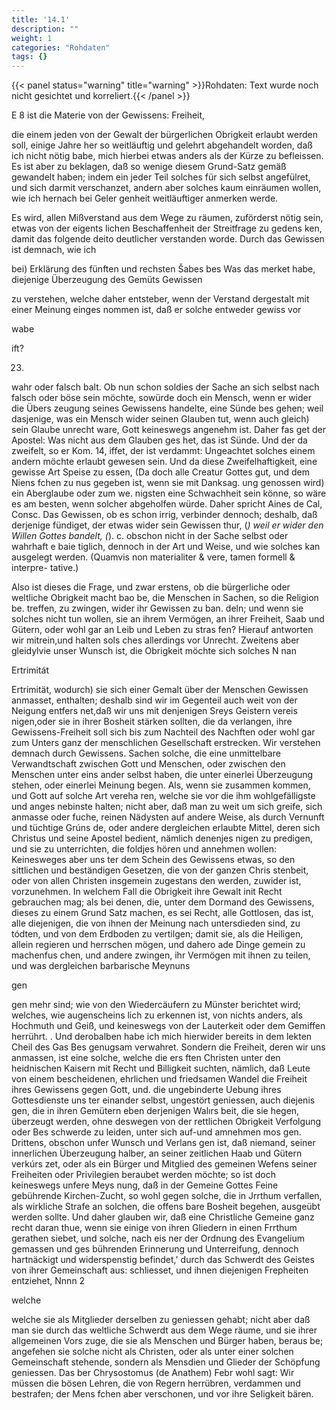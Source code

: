 ```yaml
---
title: '14.1'
description: ""
weight: 1
categories: "Rohdaten"
tags: {}
---
```


{{< panel status="warning" title="warning" >}}Rohdaten: Text wurde noch nicht gesichtet und korreliert.{{< /panel >}}
<!-- seite 672 -->


E 8 ist die Materie von der Gewissens: Freiheit,

die einem jeden von der Gewalt der bürgerlichen Obrigkeit erlaubt werden soll, einige Jahre her so weitläuftig und gelehrt abgehandelt worden, daß ich nicht nötig babe, mich hierbei etwas anders als der Kürze zu befleissen. Es ist aber zu beklagen, daß so wenige diesem Grund-Satz gemäß gewandelt haben; indem ein jeder Teil solches für sich selbst angefülret, und sich darmit verschanzet, andern aber solches kaum einräumen wollen, wie ich hernach bei Geler genheit weitläuftiger anmerken werde.

Es wird, allen Mißverstand aus dem Wege zu räumen, zuförderst nötig sein, etwas von der eigents lichen Beschaffenheit der Streitfrage zu gedens ken, damit das folgende deito deutlicher verstanden worde. Durch das Gewissen ist demnach, wie ich

bei) Erklärung des fünften und rechsten Šabes bes Was das merket habe, diejenige Überzeugung des Gemüts Gewissen

zu verstehen, welche daher entsteber, wenn der Verstand dergestalt mit einer Meinung einges nommen ist, daß er solche entweder gewiss vor

wabe

ift?



23.
<!-- seite 673 -->
wahr oder falsch balt. Ob nun schon soldies der
Sache an sich selbst nach falsch oder böse sein möchte,
sowürde doch ein Mensch, wenn er wider die Übers
zeugung seines Gewissens handelte, eine Sünde bes
gehen; weil dasjenige, was ein Mensch wider seinen
Glauben tut, wenn auch gleich) sein Glaube unrecht
ware, Gott keineswegs angenehm ist. Daher fas
get der Apostel: Was nicht aus dem Glauben ges
het, das ist Sünde. Und der da zweifelt, so er Kom. 14,
iffet, der ist verdammt: Ungeachtet solches einem
andern möchte erlaubt gewesen sein. Und da diese
Zweifelhaftigkeit, eine gewisse Art Speise zu essen,
(Da doch alle Creatur Gottes gut, und dem Niens
fchen zu nus gegeben ist, wenn sie mit Danksag.
ung genossen wird) ein Aberglaube oder zum we.
nigsten eine Schwachheit sein könne, so wäre es am
besten, wenn solcher abgeholfen würde. Daher spricht
Aines de Cal, Consc. Das Gewissen, ob es schon
irrig, verbinder dennoch; deshalb, daß derjenige
fündiget, der etwas wider sein Gewissen thur,
(*) weil er wider den Willen Gottes bandelt, (*). c.
obschon nicht in der Sache selbst oder wahrhaft e baie
tiglich, dennoch in der Art und Weise, und wie
solches kan ausgelegt werden. (Quamvis non
materialiter & vere, tamen formell & interpre-
tative.)

   Also ist dieses die Frage, und zwar erstens, ob die
bürgerliche oder weltliche Obrigkeit macht bao
be, die Menschen in Sachen, so die Religion be.
treffen, zu zwingen, wider ihr Gewissen zu ban.
deln; und wenn sie solches nicht tun wollen, sie
an ihrem Vermögen, an ihrer Freiheit, Saab und
Gütern, oder wohl gar an Leib und Leben zu stras
fen? Hierauf antworten wir mitrein,und halten sols
ches allerdings vor Unrecht. Zweitens aber gleidylvie
unser Wunsch ist, die Obrigkeit möchte sich solches
         N nan

Ertrimitát
<!-- seite 674 -->
Ertrimität, wodurch) sie sich einer Gemalt über der Menschen Gewissen anmasset, enthalten; deshalb sind wir im Gegenteil auch weit von der Neigung entfers net,daß wir uns mit denjenigen Sreys Geistern vereis nigen,oder sie in ihrer Bosheit stärken sollten, die da verlangen, ihre Gewissens-Freiheit soll sich bis zum Nachteil des Nachften oder wohl gar zum Unters ganz der menschlichen Gesellschaft erstrecken. Wir verstehen demnach durch Gewissens. Sachen solche, die eine unmittelbare Verwandtschaft zwischen Gott und Menschen, oder zwischen den Menschen unter eins ander selbst haben, die unter einerlei Überzeugung stehen, oder einerlei Meinung begen. Als, wenn sie zusammen kommen, und Gott auf solche Art vereha ren, welche sie vor die ihm wohlgefälligste und anges nebinste halten; nicht aber, daß man zu weit um sich greife, sich anmasse oder fuche, reinen Nädysten auf andere Weise, als durch Vernunft und tüchtige Grúns de, oder andere dergleichen erlaubte Mittel, deren sich Christus und seine Apostel bedient, nämlich denenjes nigen zu predigen, und sie zu unterrichten, die foldjes hören und annehmen wollen: Keinesweges aber uns ter dem Schein des Gewissens etwas, so den sittlichen und beständigen Gesetzen, die von der ganzen Chris stenbeit, oder von allen Christen insgemein zugestans den werden, zuwider ist, vorzunehmen. In welchem Fall die Obrigkeit ihre Gewalt init Recht gebrauchen mag; als bei denen, die, unter dem Dormand des Gewissens, dieses zu einem Grund Satz machen, es sei Recht, alle Gottlosen, das ist, alle diejenigen, die von ihnen der Meinung nach untersdieden sind, zu tódten, und von dem Erdboden zu vertilgen; damit sie, als die Heiligen, allein regieren und herrschen mögen, und dahero ade Dinge gemein zu machenfus chen, und andere zwingen, ihr Vermögen mit ihnen zu teilen, und was dergleichen barbarische Meynuns

gen
<!-- seite 675 -->
gen mehr sind; wie von den Wiedercäufern zu Münster berichtet wird; welches, wie augenscheins lich zu erkennen ist, von nichts anders, als Hochmuth und Geiß, und keineswegs von der Lauterkeit oder dem Gemiffen herrührt. . Und derobalben habe ich mich hierwider bereits in dem lekten Cheil des Gas Bes genugsam verwahret. Sondern die Freiheit, deren wir uns anmassen, ist eine solche, welche die ers ften Christen unter den heidnischen Kaisern mit Recht und Billigkeit suchten, nämlich, daß Leute von einem bescheidenen, ehrlichen und friedsamen Wandel die Freiheit ihres Gewissens gegen Gott, und. die ungebinderte Uebung ihres Gottesdienste uns ter einander selbst, ungestört geniessen, auch diejenis gen, die in ihren Gemütern eben derjenigen Walırs beit, die sie hegen, überzeugt werden, ohne deswegen von der rettlichen Obrigkeit Verfolgung oder Bes schwerde zu leiden, unter sich auf-und amnehmen mos gen. Drittens, obschon unfer Wunsch und Verlans gen ist, daß niemand, seiner innerlichen Überzeugung halber, an seiner zeitlichen Haab und Gütern verkúrs zet, oder als ein Bürger und Mitglied des gemeinen Wefens seiner Freiheiten oder Privilegien beraubet werden möchte; so ist doch keineswegs unfere Meys nung, daß in der Gemeine Gottes Feine gebührende Kirchen-Zucht, so wohl gegen solche, die in Jrrthum verfallen, als wirkliche Strafe an solchen, die offens bare Bosheit begehen, ausgeübt werden sollte. Und daher glauben wir, daß eine Christliche Gemeine ganz recht daran thue, wenn sie einige von ihren Gliedern in einen Frrthum gerathen siebet, und solche, nach eis ner der Ordnung des Evangelium gemassen und ges bührenden Erinnerung und Unterreifung, dennoch hartnäckigt und widerspenstig befindet,' durch das Schwerdt des Geistes von ihrer Gemeinschaft aus: schliesset, und ihnen diejenigen Frepheiten entziehet, Nnnn 2

welche
<!-- seite 676 -->
welche sie als Mitglieder derselben zu geniessen gehabt; nicht aber daß man sie durch das weltliche Schwerdt aus dem Wege räume, und sie ihrer allgemeinen Vors zuge, die sie als Menschen und Bürger haben, beraus be; angefehen sie solche nicht als Christen, oder als unter einer solchen Gemeinschaft stehende, sondern als Mensdien und Glieder der Schöpfung geniessen. Das ber Chrysostomus (de Anathem) Febr wohl sagt: Wir müssen die bösen Lehren, die von Regern herrübren, verdammen und bestrafen; der Mens fchen aber verschonen, und vor  ihre Seligkeit bären.
